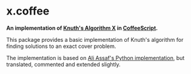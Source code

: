 # x.coffee

__An implementation of [Knuth's Algorithm X](https://en.wikipedia.org/wiki/Knuth's_Algorithm_X) in [CoffeeScript](http://coffeescript.org/).__

This package provides a basic implementation of Knuth's algorithm for finding solutions to an exact cover problem.

The implementation is based on [Ali Assaf's Python implementation](http://www.cs.mcgill.ca/~aassaf9/python/algorithm_x.html), but translated, commented and extended slightly.
